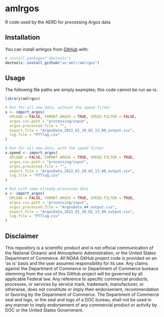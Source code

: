 # amlrgos
R code used by the AERD for processing Argos data

## Installation

You can install amlrgos from [GitHub](https://github.com/) with:

``` r
# install.packages("devtools")
devtools::install_github("us-amlr/amlrgos")
```

## Usage

The following file paths are simply examples; this code cannot be run as-is. 

``` r
library(amlrgos)

# Run for all new data, without the speed filter
x <- import_argos(
  UPLOAD = FALSE, FORMAT.ARGOS = TRUE, SPEED.FILTER = FALSE, 
  argos.csv.path = "processing/input", 
  argos.processed.file = "", 
  export.file = "ArgosData_2022_01_20_02_13_00_output.csv", 
  log.file = "PTTlog.csv"
)

# Run for all new data, with the speed filter
x.speed <- import_argos(
  UPLOAD = FALSE, FORMAT.ARGOS = TRUE, SPEED.FILTER = TRUE, 
  argos.csv.path = "processing/input", 
  argos.processed.file = "", 
  export.file = "ArgosData_2022_01_20_02_13_00_output.csv", 
  log.file = "PTTlog.csv"
)

# Run with some already-processed data
x <- import_argos(
  UPLOAD = FALSE, FORMAT.ARGOS = TRUE, SPEED.FILTER = TRUE,
  argos.csv.path = "processing/input",
  argos.processed.file = "ArgosData_##_output.csv",
  export.file = "ArgosData_2022_01_20_02_13_00_output.csv",
  log.file = "PTTlog.csv"
)
```

## Disclaimer

This repository is a scientific product and is not official
communication of the National Oceanic and Atmospheric Administration, or
the United States Department of Commerce. All NOAA GitHub project code
is provided on an ‘as is’ basis and the user assumes responsibility for
its use. Any claims against the Department of Commerce or Department of
Commerce bureaus stemming from the use of this GitHub project will be
governed by all applicable Federal law. Any reference to specific
commercial products, processes, or services by service mark, trademark,
manufacturer, or otherwise, does not constitute or imply their
endorsement, recommendation or favoring by the Department of Commerce.
The Department of Commerce seal and logo, or the seal and logo of a DOC
bureau, shall not be used in any manner to imply endorsement of any
commercial product or activity by DOC or the United States Government.
